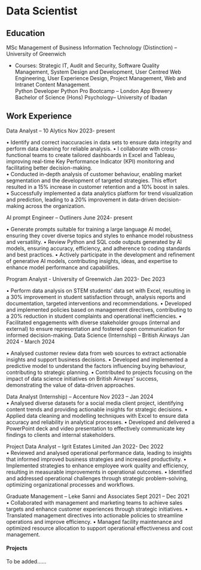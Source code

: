 # Data Scientist

## Education
MSc Management of Business Information Technology (Distinction) – University of Greenwich        
-	Courses: Strategic IT, Audit and Security, Software Quality Management, 
   System Design and Development, User Centred Web Engineering, 
  User Experience Design, Project Management, 
  Web and Intranet Content Management.  
Python Developer Python Pro Bootcamp – London App Brewery 		             	    	       
Bachelor of Science (Hons)  Psychology– University of Ibadan

## Work Experience
Data Analyst – 10 Alytics                                                       Nov 2023- present     
   	
•	Identify and correct inaccuracies in data sets to ensure data integrity and perform data cleaning for reliable analysis. 
•	I collaborate with cross-functional teams to create tailored dashboards in Excel and Tableau, improving real-time Key Performance Indicator (KPI) monitoring and facilitating better decision-making.   
•	Conducted in-depth analysis of customer behaviour, enabling market segmentation and the development of targeted strategies. This effort resulted in a 15% increase in customer retention and a 10% boost in sales.   
•	Successfully implemented a data analytics platform for trend visualization and prediction, leading to a 20% improvement in data-driven decision-making across the organization. 

AI prompt Engineer – Outliners                                                  June 2024- present     
   	
•	Generate prompts suitable for training a large language AI model, ensuring they cover diverse topics and styles to enhance model robustness and versatility.
•	Review Python and SQL code outputs generated by AI models, ensuring accuracy, efficiency, and adherence to coding standards and best practices.
•	Actively participate in the development and refinement of generative AI models, contributing insights, ideas, and expertise to enhance model performance and capabilities.

Program Analyst - University of Greenwich             	   	   		            Jan 2023- Dec 2023   

•	Perform data analysis on STEM students’ data set with Excel, resulting in a 30% improvement in student satisfaction through, analysis reports and documentation, targeted interventions and recommendations.
•	Developed and implemented policies based on management directives, contributing to a 20% reduction in student complaints and operational inefficiencies.
•	Facilitated engagements with diverse stakeholder groups (internal and external) to ensure representation and fostered open communication for informed decision-making.
Data Science (Internship) – British Airways	  	  	  	                      Jan 2024 - March 2024 
 
•	Analysed customer review data from web sources to extract actionable insights and support business decisions.
•	Developed and implemented a predictive model to understand the factors influencing buying behaviour, contributing to strategic planning.
•	Contributed to projects focusing on the impact of data science initiatives on British Airways' success, demonstrating the value of data-driven approaches.

Data Analyst (Internship) – Accenture     	   	   	  			                  Nov 2023 – Jan 2024   
•	Analysed diverse datasets for a social media client project, identifying content trends and providing actionable insights for strategic decisions.
•	Applied data cleaning and modelling techniques with Excel to ensure data accuracy and reliability in analytical processes.
•	Developed and delivered a PowerPoint deck and video presentation to effectively communicate key findings to clients and internal stakeholders.

Project Data Analyst – Igrit Estates Limited                                  Jan 2022- Dec 2022     
•	Reviewed and analysed operational performance data, leading to insights that informed improved business strategies and increased productivity.
•	Implemented strategies to enhance employee work quality and efficiency, resulting in measurable improvements in operational outcomes.
•	Identified and addressed operational challenges through strategic problem-solving, optimizing organizational processes and workflows.

Graduate Management – Leke Sanni and Associates    	                         Sept 2021 – Dec 2021     
•	Collaborated with management and marketing teams to achieve sales targets and enhance customer experiences through strategic initiatives. 
•	Translated management directives into actionable policies to streamline operations and improve efficiency.
•	Managed facility maintenance and optimized resource allocation to support operational effectiveness and cost management.


#### Projects
To be added......
